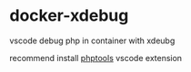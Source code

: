 # docker-xdebug

vscode debug php in container with xdeubg


recommend install [phptools](https://marketplace.visualstudio.com/items?itemName=DEVSENSE.phptools-vscode) vscode extension


